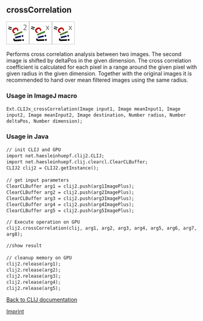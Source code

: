 ## crossCorrelation
![Image](images/mini_clij2_logo.png)![Image](images/mini_clijx_logo.png)![Image](images/mini_clijx_logo.png)

Performs cross correlation analysis between two images. The second image is shifted by deltaPos in the given dimension. The cross correlation coefficient is calculated for each pixel in a range around the given pixel with given radius in the given dimension. Together with the original images it is recommended to hand over mean filtered images using the same radius.  

### Usage in ImageJ macro
```
Ext.CLIJx_crossCorrelation(Image input1, Image meanInput1, Image input2, Image meanInput2, Image destination, Number radius, Number deltaPos, Number dimension);
```


### Usage in Java
```
// init CLIJ and GPU
import net.haesleinhuepf.clij2.CLIJ;
import net.haesleinhuepf.clij.clearcl.ClearCLBuffer;
CLIJ2 clij2 = CLIJ2.getInstance();

// get input parameters
ClearCLBuffer arg1 = clij2.push(arg1ImagePlus);
ClearCLBuffer arg2 = clij2.push(arg2ImagePlus);
ClearCLBuffer arg3 = clij2.push(arg3ImagePlus);
ClearCLBuffer arg4 = clij2.push(arg4ImagePlus);
ClearCLBuffer arg5 = clij2.push(arg5ImagePlus);
```

```
// Execute operation on GPU
clij2.crossCorrelation(clij, arg1, arg2, arg3, arg4, arg5, arg6, arg7, arg8);
```

```
//show result

// cleanup memory on GPU
clij2.release(arg1);
clij2.release(arg2);
clij2.release(arg3);
clij2.release(arg4);
clij2.release(arg5);
```


[Back to CLIJ documentation](https://clij.github.io/)

[Imprint](https://clij.github.io/imprint)
